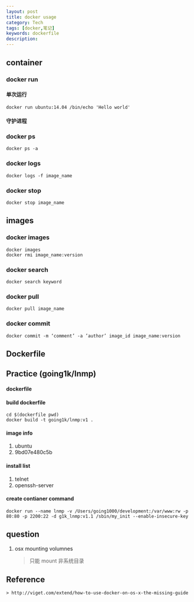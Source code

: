 ```yaml
---
layout: post                                   
title: docker usage        	   
category: Tech
tags: [docker,笔记]
keywords: dockerfile
description:
---
```


## container

### docker run 

#### 单次运行

    docker run ubuntu:14.04 /bin/echo 'Hello world'

#### 守护进程

    
    
### docker ps

    docker ps -a

### docker logs

    docker logs -f image_name
    

### docker stop

    docker stop image_name



## images

### docker images

    docker images
    docker rmi image_name:version

### docker search

    docker search keyword

### docker pull 

    docker pull image_name

### docker commit

    docker commit -m ‘comment’ -a ’author’ image_id image_name:version 

## Dockerfile


## Practice (going1k/lnmp)

#### dockerfile

#### build dockerfile
    
    cd $(dockerfile pwd)
    docker build -t going1k/lnmp:v1 . 

#### image info

1. ubuntu
2. 9bd07e480c5b

#### install list

1. telnet
2. openssh-server


#### create contianer command 

    docker run --name lnmp -v /Users/going1000/development:/var/www:rw -p 80:80 -p 2200:22 -d g1k_lnmp:v1.1 /sbin/my_init --enable-insecure-key

## question 

1. osx mounting volumnes 

    > 只能 mount 非系统目录



## Reference

    > http://viget.com/extend/how-to-use-docker-on-os-x-the-missing-guide

